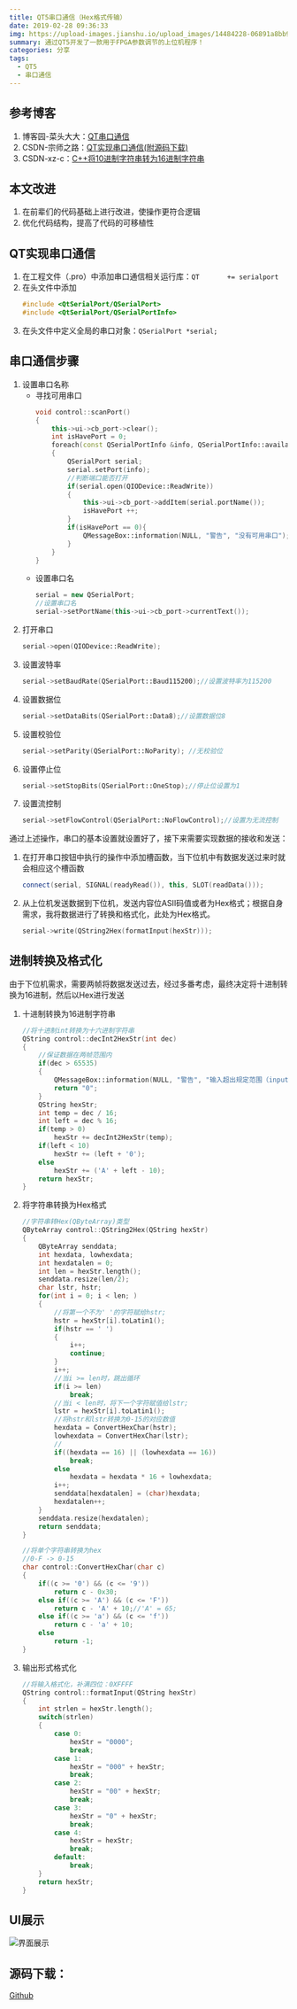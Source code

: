 ```yaml
---
title: QT5串口通信（Hex格式传输）
date: 2019-02-28 09:36:33
img: https://upload-images.jianshu.io/upload_images/14484228-06891a8bb97b3885.PNG?imageMogr2/auto-orient/strip%7CimageView2/2/w/1240
summary: 通过QT5开发了一款用于FPGA参数调节的上位机程序！
categories: 分享
tags:
  - QT5
  - 串口通信
---
```

## 参考博客
1. 博客园-菜头大大：[QT串口通信](https://www.cnblogs.com/wurenzhong/p/8186437.html)
2. CSDN-宗师之路：[QT实现串口通信(附源码下载)](https://blog.csdn.net/qq_27312943/article/details/52900527)
3. CSDN-xz-c：[C++将10进制字符串转为16进制字符串](https://blog.csdn.net/u014602230/article/details/52752683)

## 本文改进
1. 在前辈们的代码基础上进行改进，使操作更符合逻辑
2. 优化代码结构，提高了代码的可移植性

## QT实现串口通信
1. 在工程文件（.pro）中添加串口通信相关运行库：`QT       += serialport`
2. 在头文件中添加
    ```cpp
    #include <QtSerialPort/QSerialPort>
    #include <QtSerialPort/QSerialPortInfo>
    ```
3. 在头文件中定义全局的串口对象：`QSerialPort *serial;`

## 串口通信步骤
1. 设置串口名称
    + 寻找可用串口
        ```cpp
        void control::scanPort()
        {
            this->ui->cb_port->clear();
            int isHavePort = 0;
            foreach(const QSerialPortInfo &info, QSerialPortInfo::availablePorts())
            {
                QSerialPort serial;
                serial.setPort(info);
                //判断端口能否打开
                if(serial.open(QIODevice::ReadWrite))
                {
                    this->ui->cb_port->addItem(serial.portName());
                    isHavePort ++;
                }
                if(isHavePort == 0){
                    QMessageBox::information(NULL, "警告", "没有可用串口");
                }
            }
        }
        ```
    + 设置串口名
        ```cpp
        serial = new QSerialPort;
        //设置串口名
        serial->setPortName(this->ui->cb_port->currentText());
        ```
2. 打开串口
    ```cpp
    serial->open(QIODevice::ReadWrite);
    ```
3. 设置波特率
    ```cpp
    serial->setBaudRate(QSerialPort::Baud115200);//设置波特率为115200
    ```
4. 设置数据位
    ```cpp
    serial->setDataBits(QSerialPort::Data8);//设置数据位8
    ```
5. 设置校验位
    ```cpp
    serial->setParity(QSerialPort::NoParity); //无校验位
    ```
6. 设置停止位
    ```cpp
    serial->setStopBits(QSerialPort::OneStop);//停止位设置为1
    ```
7. 设置流控制
    ```cpp
    serial->setFlowControl(QSerialPort::NoFlowControl);//设置为无流控制
    ```
通过上述操作，串口的基本设置就设置好了，接下来需要实现数据的接收和发送：
1. 在打开串口按钮中执行的操作中添加槽函数，当下位机中有数据发送过来时就会相应这个槽函数
    ```cpp
    connect(serial, SIGNAL(readyRead()), this, SLOT(readData()));
    ```
2. 从上位机发送数据到下位机，发送内容位ASII码值或者为Hex格式；根据自身需求，我将数据进行了转换和格式化，此处为Hex格式。
    ```cpp
    serial->write(QString2Hex(formatInput(hexStr)));
    ```

## 进制转换及格式化
由于下位机需求，需要两帧将数据发送过去，经过多番考虑，最终决定将十进制转换为16进制，然后以Hex进行发送
1. 十进制转换为16进制字符串
    ```cpp
    //将十进制int转换为十六进制字符串
    QString control::decInt2HexStr(int dec)
    {
        //保证数据在两帧范围内
        if(dec > 65535)
        {
            QMessageBox::information(NULL, "警告", "输入超出规定范围（input < 65535）");
            return "0";
        }
        QString hexStr;
        int temp = dec / 16;
        int left = dec % 16;
        if(temp > 0)
            hexStr += decInt2HexStr(temp);
        if(left < 10)
            hexStr += (left + '0');
        else
            hexStr += ('A' + left - 10);
        return hexStr;
    }
    ```
2. 将字符串转换为Hex格式
    ```cpp
    //字符串转Hex(QByteArray)类型
    QByteArray control::QString2Hex(QString hexStr)
    {
        QByteArray senddata;
        int hexdata, lowhexdata;
        int hexdatalen = 0;
        int len = hexStr.length();
        senddata.resize(len/2);
        char lstr, hstr;
        for(int i = 0; i < len; )
        {
            //将第一个不为' '的字符赋给hstr;
            hstr = hexStr[i].toLatin1();
            if(hstr == ' ')
            {
                i++;
                continue;
            }
            i++;
            //当i >= len时，跳出循环
            if(i >= len)
                break;
            //当i < len时，将下一个字符赋值给lstr;
            lstr = hexStr[i].toLatin1();
            //将hstr和lstr转换为0-15的对应数值
            hexdata = ConvertHexChar(hstr);
            lowhexdata = ConvertHexChar(lstr);
            //
            if((hexdata == 16) || (lowhexdata == 16))
                break;
            else
                hexdata = hexdata * 16 + lowhexdata;
            i++;
            senddata[hexdatalen] = (char)hexdata;
            hexdatalen++;
        }
        senddata.resize(hexdatalen);
        return senddata;
    }
    
    //将单个字符串转换为hex
    //0-F -> 0-15
    char control::ConvertHexChar(char c)
    {
        if((c >= '0') && (c <= '9'))
            return c - 0x30;
        else if((c >= 'A') && (c <= 'F'))
            return c - 'A' + 10;//'A' = 65;
        else if((c >= 'a') && (c <= 'f'))
            return c - 'a' + 10;
        else
            return -1;
    }
    ```
3. 输出形式格式化
    ```cpp
    //将输入格式化，补满四位：0XFFFF
    QString control::formatInput(QString hexStr)
    {
        int strlen = hexStr.length();
        switch(strlen)
        {
            case 0:
                hexStr = "0000";
                break;
            case 1:
                hexStr = "000" + hexStr;
                break;
            case 2:
                hexStr = "00" + hexStr;
                break;
            case 3:
                hexStr = "0" + hexStr;
                break;
            case 4:
                hexStr = hexStr;
                break;
            default:
                break;
        }
        return hexStr;
    }
    ```

## UI展示
![界面展示](https://upload-images.jianshu.io/upload_images/14484228-06891a8bb97b3885.PNG?imageMogr2/auto-orient/strip%7CimageView2/2/w/1240)

## 源码下载：
[Github](https://github.com/2572880761/FPGA_Controller)
